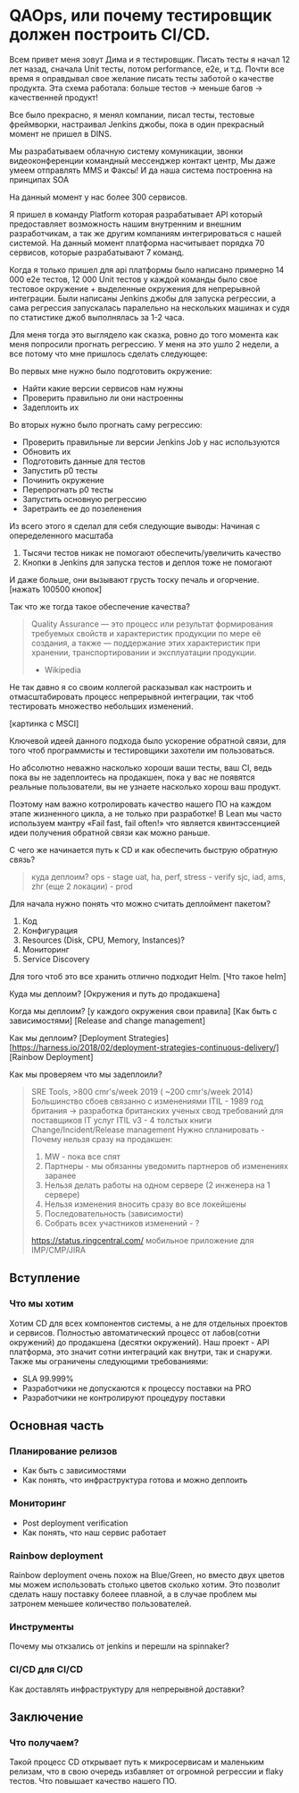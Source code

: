# QAOps, или почему тестировщик должен построить CI/CD.
Всем привет меня зовут Дима и я тестировщик. Писать тесты я начал 12 лет назад, сначала Unit тесты, потом 
performance, e2e, и т.д. Почти все время я оправдывал свое желание писать тесты заботой о качестве продукта.
Эта схема работала: больше тестов -> меньше багов -> качественней продукт!

Все было прекрасно, я менял компании, писал тесты, тестовые фреймворки, настраивал Jenkins джобы,
пока в один прекрасный момент не пришел в DINS.

Мы разрабатываем облачную систему комуникации, звонки видеоконференции командный мессенджер контакт центр,
Мы даже умеем отправлять MMS и Факсы!
И да наша система построенна на принципах SOA
    
На данный момент у нас более 300 сервисов.
    
Я пришел в команду Platform которая разрабатывает API который предоставляет возможность нашим внутренним и внешним разработчикам,
а так же другим компаниям интегрироваться с нашей системой.
На данный момент платформа насчитывает порядка 70 сервисов, которые разрабатывают 7 команд.
    
Когда я только пришел для api платформы было написано примерно 14 000 е2е тестов, 12 000 Unit тестов
у каждой команды было свое тестовое окружение + выделенные окружения для непрерывной интеграции.
Были написаны Jenkins джобы для запуска регрессии, а сама регрессия запускалась 
паралельно на нескольких машинах и судя по статистике джоб выполнялась за 1-2 часа.

Для меня тогда это выглядело как сказка, ровно до того момента как меня попросили прогнать регрессию.
У меня на это ушло 2 недели, а все потому что мне пришлось сделать следующее:

Во первых мне нужно было подготовить окружение:

- Найти какие версии сервисов нам нужны
- Проверить правильно ли они настроенны
- Задеплоить их

Во вторых нужно было прогнать саму регрессию:

- Проверить правильные ли версии Jenkins Job у нас используются
- Обновить их
- Подготовить данные для тестов
- Запустить p0 тесты
- Починить окружение
- Перепрогнать p0 тесты
- Запустить основную регрессию
- Заретраить ее до позеленения

Из всего этого я сделал для себя следующие выводы:
Начиная с опеределенного масштаба
1) Тысячи тестов никак не помогают обеспечить/увеличить качество
2) Кнопки в Jenkins для запуска тестов и деплоя тоже не помогают

И даже больше, они вызывают грусть тоску печаль и огорчение.
[нажать 100500 кнопок]

Так что же тогда такое обеспечение качества?

> Quality Assurance — это процесс или результат формирования требуемых свойств и характеристик продукции
> по мере её создания, а также — поддержание этих характеристик при хранении,
> транспортировании и эксплуатации продукции.
> * Wikipedia

Не так давно я со своим коллегой расказывал как настроить и отмасштабировать процесс непрерывной интеграции,
так чтоб тестировать множество небольших изменений.

[картинка с MSCI]

Ключевой идеей данного подхода было ускорение обратной связи, для того чтоб программисты
и тестировщики захотели им пользоваться.

Но абсолютно неважно насколько хороши ваши тесты, ваш CI, ведь пока вы не задеплоитесь на продакшен,
пока у вас не появятся реальные пользователи, вы не узнаете насколько хорош ваш продукт. 

Поэтому нам важно котролировать качество нашего ПО на каждом этапе жизненного цикла, а не только при разработке!
В Lean мы часто используем мантру «Fail fast, fail often!» что является квинтэссенцией идеи получения обратной связи как можно раньше.

С чего же начинается путь к CD и как обеспечить быструю обратную связь?


> куда деплоим?
> ops - stage
> uat, ha, perf, stress - verify
> sjc, iad, ams, zhr (еще 2 локации) - prod


Для начала нужно понять что можно считать деплоймент пакетом?
1) Код
2) Конфигурация
3) Resources (Disk, CPU, Memory, Instances)?
4) Мониторинг
5) Service Discovery

Для того чтоб это все хранить отлично подходит Helm.
[Что такое helm]

Куда мы деплоим?
[Окружения и путь до продакшена]

Когда мы деплоим?
[у каждого окружения свои правила]
[Как быть с зависимостями]
[Release and change management]

Как мы деплоим?
[Deployment Strategies]
[https://harness.io/2018/02/deployment-strategies-continuous-delivery/]
[Rainbow Deployment]


Как мы проверяем что мы задеплоили?


> SRE Tools, >800 cmr's/week 2019 ( ~200 cmr's/week 2014) 
> Большинство сбоев связанно с изменениями
> ITIL - 1989 год британия -> разработка британских ученых
> свод требований для поставщиков IT услуг
> ITIL v3 - 4 толстых книги
> Change/Incident/Release management
> Нужно спланировать - 
> Почему нельзя сразу на продакшен: 
> 1) MW - пока все спят
> 2) Партнеры - мы обязанны уведомить партнеров об изменениях заранее
> 3) Нельзя делать работы на одном сервере (2 инженера на 1 сервере)
> 4) Нельзя изменения вносить сразу во все локейшены
> 5) Последовательность (зависимости)
> 6) Собрать всех участников изменений - ?
>
> https://status.ringcentral.com/
> мобильное приложение для IMP/CMP/JIRA
>
>


## Вступление
### Что мы хотим
Хотим CD для всех компонентов системы, а не для отдельных проектов и сервисов.
Полностью автоматический процесс от лабов(сотни окружений) до продакшена (десятки окружений).
Наш проект - API платформа, это значит сотни интеграций как внутри, так и снаружи. Также мы ограничены следующими требованиями:
- SLA 99.999%
- Разработчики не допускаются к процессу поставки на PRO
- Разработчики не контролируют процедуру поставки

## Основная часть
### Планирование релизов
- Как быть с зависимостями
- Как понять, что инфраструктура готова и можно деплоить

### Мониторинг
- Post deployment verification
- Как понять, что наш сервис работает

### Rainbow deployment
Rainbow deployment очень похож на Blue/Green, но вместо двух цветов мы можем использовать столько цветов сколько хотим.
Это позволит сделать нашу поставку болеее плавной, а в случае проблем мы затронем меньшее количество пользователей.

### Инструменты
Почему мы откзались от jenkins и перешли на spinnaker?

### CI/CD для CI/CD
Как доставлять инфраструктуру для непрерывной доставки?

## Заключение
### Что получаем?
Такой процесс CD открывает путь к микросервисам и маленьким релизам, что в свою очередь избавляет от огромной регрессии
и flaky тестов. Что повышает качество нашего ПО.

